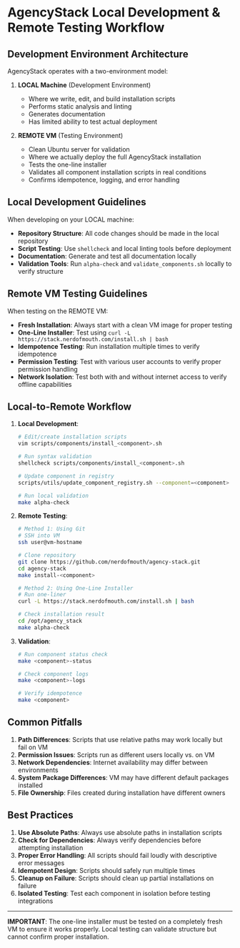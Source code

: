 # AgencyStack Local Development & Remote Testing Workflow

## Development Environment Architecture

AgencyStack operates with a two-environment model:

1. **LOCAL Machine** (Development Environment)
   - Where we write, edit, and build installation scripts
   - Performs static analysis and linting
   - Generates documentation
   - Has limited ability to test actual deployment

2. **REMOTE VM** (Testing Environment)
   - Clean Ubuntu server for validation
   - Where we actually deploy the full AgencyStack installation
   - Tests the one-line installer
   - Validates all component installation scripts in real conditions
   - Confirms idempotence, logging, and error handling

## Local Development Guidelines

When developing on your LOCAL machine:

- **Repository Structure**: All code changes should be made in the local repository
- **Script Testing**: Use `shellcheck` and local linting tools before deployment
- **Documentation**: Generate and test all documentation locally
- **Validation Tools**: Run `alpha-check` and `validate_components.sh` locally to verify structure

## Remote VM Testing Guidelines

When testing on the REMOTE VM:

- **Fresh Installation**: Always start with a clean VM image for proper testing
- **One-Line Installer**: Test using `curl -L https://stack.nerdofmouth.com/install.sh | bash`
- **Idempotence Testing**: Run installation multiple times to verify idempotence
- **Permission Testing**: Test with various user accounts to verify proper permission handling
- **Network Isolation**: Test both with and without internet access to verify offline capabilities

## Local-to-Remote Workflow

1. **Local Development**:
   ```bash
   # Edit/create installation scripts
   vim scripts/components/install_<component>.sh
   
   # Run syntax validation
   shellcheck scripts/components/install_<component>.sh
   
   # Update component in registry
   scripts/utils/update_component_registry.sh --component=<component> --flag=installed --value=true
   
   # Run local validation
   make alpha-check
   ```

2. **Remote Testing**:
   ```bash
   # Method 1: Using Git
   # SSH into VM
   ssh user@vm-hostname
   
   # Clone repository
   git clone https://github.com/nerdofmouth/agency-stack.git
   cd agency-stack
   make install-<component>
   
   # Method 2: Using One-Line Installer
   # Run one-liner
   curl -L https://stack.nerdofmouth.com/install.sh | bash
   
   # Check installation result
   cd /opt/agency_stack
   make alpha-check
   ```

3. **Validation**:
   ```bash
   # Run component status check
   make <component>-status
   
   # Check component logs 
   make <component>-logs
   
   # Verify idempotence
   make <component>
   ```

## Common Pitfalls

1. **Path Differences**: Scripts that use relative paths may work locally but fail on VM
2. **Permission Issues**: Scripts run as different users locally vs. on VM
3. **Network Dependencies**: Internet availability may differ between environments
4. **System Package Differences**: VM may have different default packages installed
5. **File Ownership**: Files created during installation have different owners

## Best Practices

1. **Use Absolute Paths**: Always use absolute paths in installation scripts
2. **Check for Dependencies**: Always verify dependencies before attempting installation
3. **Proper Error Handling**: All scripts should fail loudly with descriptive error messages
4. **Idempotent Design**: Scripts should safely run multiple times
5. **Cleanup on Failure**: Scripts should clean up partial installations on failure
6. **Isolated Testing**: Test each component in isolation before testing integrations

---

**IMPORTANT**: The one-line installer must be tested on a completely fresh VM to ensure it works properly. Local testing can validate structure but cannot confirm proper installation.
